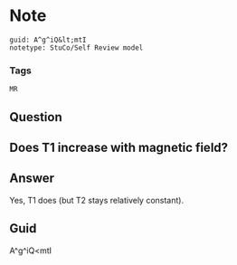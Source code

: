 # Note
```
guid: A^g^iQ&lt;mtI
notetype: StuCo/Self Review model
```

### Tags
```
MR
```

## Question
<h2>Does T1 increase with magnetic field?</h2>

## Answer
<section>
<p>Yes, T1 does (but T2 stays relatively constant).</p>


</section>

## Guid
A^g^iQ<mtI
